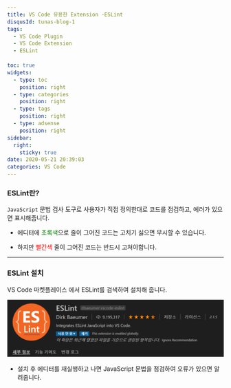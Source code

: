 ```yaml
---
title: VS Code 유용한 Extension -ESLint
disqusId: tunas-blog-1
tags:
  - VS Code Plugin
  - VS Code Extension
  - ESLint

toc: true
widgets:
  - type: toc
    position: right
  - type: categories
    position: right
  - type: tags
    position: right
  - type: adsense
    position: right
sidebar:
  right:
    sticky: true
date: 2020-05-21 20:39:03
categories: VS Code
---
```


### ESLint란?

`JavaScript` 문법 검사 도구로 사용자가 직접 정의한대로 코드를 점검하고, 에러가 있으면 표시해줍니다.


* 에디터에 <span style="color: green;">초록색</span>으로 줄이 그어진 코드는 고치기 싫으면 무시할 수 있습니다.


* 하지만 <span style= "color: red;">빨간색</span> 줄이 그어진 코드는 반드시 고쳐야합니다.

<!-- more -->

------
### ESLint 설치

VS Code 마켓플레이스 에서 ESLint를 검색하여 설치해 줍니다.

![ESLint](/images/ESLint.png)

* 설치 후 에디터를 재실행하고 나면 JavaScript 문법을 점검하여 오류가 있으면 알려줍니다.